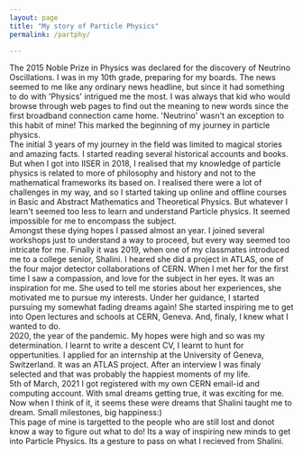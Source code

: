```yaml
---
layout: page
title: "My story of Particle Physics"
permalink: /partphy/

---
```

The 2015 Noble Prize in Physics was declared for the discovery of Neutrino Oscillations. I was in my 10th grade, preparing for my boards. The news seemed to me like any ordinary news headline, but since it had something to do with 'Physics' intrigued me the most. I was always that kid who would browse through web pages to find out the meaning to new words since the first broadband connection came home. 'Neutrino' wasn't an exception to this habit of mine! This marked the beginning of my journey in particle physics. 
<br>
The initial 3 years of my journey in the field was limited to magical stories and amazing facts. I started reading several historical accounts and books. But when I got into IISER in 2018, I realised that my knowledge of particle physics is related to more of philosophy and history and not to the mathematical frameworks its based on. I realised there were a lot of challenges in my way, and so I started taking up online and offline courses in Basic and Abstract Mathematics and Theoretical Physics. But whatever I learn't seemed too less to learn and understand Particle physics. It seemed impossible for me to encompass the subject. 
<br>
Amongst these dying hopes I passed almost an year. I joined several workshops just to understand a way to proceed, but every way seemed too intricate for me. Finally it was 2019, when one of my classmates introduced me to a college senior, Shalini. I heared she did a project in ATLAS, one of the four major detector collaborations of CERN. When I met her for the first time I saw a compassion, and love for the subject in her eyes. It was an inspiration for me. She used to tell me stories about her experiences, she motivated me to pursue my interests. Under her guidance, I started pursuing my somewhat fading dreams again! She started inspiring me to get into Open lectures and schools at CERN, Geneva. And, finaly, I knew what I wanted  to do.
<br>
2020, the year of the pandemic. My hopes were high and so was my determination. I learnt to write a descent CV, I learnt to hunt for oppertunities. I applied for an internship at the University of Geneva, Switzerland. It was an ATLAS project. After an interview I was finaly selected and that was probably the happiest moments of my life. 
<br>
5th of March, 2021 I got registered with my own CERN email-id and computing account. With smal dreams getting true, it was exciting for me. Now when I think of it, it seems these were dreams that Shalini taught me to dream. Small milestones, big happiness:) 
<br>
This page of mine is targetted to the people who are still lost and donot know a way to figure out what to do! Its a way of inspiring new minds to get into Particle Physics. Its a gesture to pass on what I recieved from Shalini.

